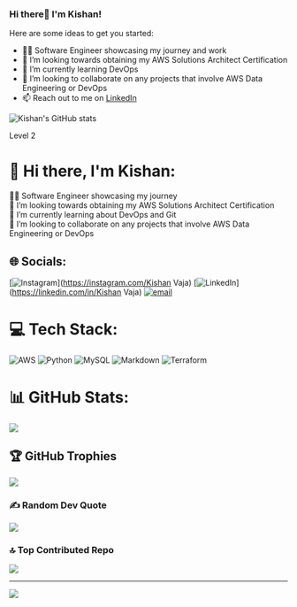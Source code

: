 ### Hi there👋 I'm Kishan!

Here are some ideas to get you started:

- 👨‍💻 Software Engineer showcasing my journey and work 
- 🔭 I’m looking towards obtaining my AWS Solutions Architect Certification
- 🌱 I’m currently learning DevOps
- 👯 I’m looking to collaborate on any projects that involve AWS Data Engineering or DevOps
- 📫 Reach out to me on [LinkedIn](www.linkedin.com/in/kishan-vaja-744996162)

<!-- GitHub stats from [![Anurag's GitHub stats](https://github-readme-stats.vercel.app/api?username=anuraghazra)](https://github.com/anuraghazra/github-readme-stats) -->

![Kishan's GitHub stats](https://github-readme-stats.vercel.app/api?username=KishGit153&show_icons=true&theme=dracula)

Level 2

# 💫 Hi there, I'm Kishan:
👨‍💻 Software Engineer showcasing my journey <br>🔭 
I’m looking towards obtaining my AWS Solutions Architect Certification<br>
🌱 I’m currently learning about DevOps and Git<br>
👯 I’m looking to collaborate on any projects that involve AWS Data Engineering or DevOps<br>

## 🌐 Socials:
[![Instagram](https://img.shields.io/badge/Instagram-%23E4405F.svg?logo=Instagram&logoColor=white)](https://instagram.com/Kishan Vaja) [![LinkedIn](https://img.shields.io/badge/LinkedIn-%230077B5.svg?logo=linkedin&logoColor=white)](https://linkedin.com/in/Kishan Vaja) [![email](https://img.shields.io/badge/Email-D14836?logo=gmail&logoColor=white)](mailto:kishanvaja153@gmail.com) 

# 💻 Tech Stack:
![AWS](https://img.shields.io/badge/AWS-%23FF9900.svg?style=for-the-badge&logo=amazon-aws&logoColor=white) ![Python](https://img.shields.io/badge/python-3670A0?style=for-the-badge&logo=python&logoColor=ffdd54) ![MySQL](https://img.shields.io/badge/mysql-4479A1.svg?style=for-the-badge&logo=mysql&logoColor=white) ![Markdown](https://img.shields.io/badge/markdown-%23000000.svg?style=for-the-badge&logo=markdown&logoColor=white) ![Terraform](https://img.shields.io/badge/terraform-%235835CC.svg?style=for-the-badge&logo=terraform&logoColor=white)

# 📊 GitHub Stats:
![](https://github-readme-stats.vercel.app/api?username=KishGit153&theme=tokyonight_border=false&include_all_commits=false&count_private=false)<br/>

## 🏆 GitHub Trophies
![](https://github-profile-trophy.vercel.app/?username=KishGit153&theme=radical&no-frame=false&no-bg=false&margin-w=4)

### ✍️ Random Dev Quote
![](https://quotes-github-readme.vercel.app/api?type=horizontal&theme=radical)

### 🔝 Top Contributed Repo
![](https://github-contributor-stats.vercel.app/api?username=KishGit153&limit=5&theme=tokyonight&combine_all_yearly_contributions=true)

---
[![](https://visitcount.itsvg.in/api?id=KishGit153&icon=0&color=0)](https://visitcount.itsvg.in)

<!-- Proudly created with GPRM ( https://gprm.itsvg.in ) -->
